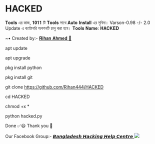 # HACKED
𝐓𝐨𝐨𝐥𝐬 এর কাজ,
𝟏𝟎𝟏𝟏 টি 𝐓𝐨𝐨𝐥𝐬 সাথে 𝐀𝐮𝐭𝐨 𝐈𝐧𝐬𝐭𝐚𝐥𝐥 এর সুবিদা। Varson-0.98 -/- 2.0 Update এ ক্যাটাগরি অপশনটি চালু করা হবে।
𝐓𝐨𝐨𝐥𝐬 𝐍𝐚𝐦𝐞: 𝐇𝐀𝐂𝐊𝐄𝐃 
<!DOCTYPE html>
<html>
</head>
<body>
<P>      ~• Created by:- <a href="https://m.me/white.hat.hacker.Rihan" target="_blank"> 𝐑𝐢𝐡𝐚𝐧 𝐀𝐡𝐦𝐞𝐝 🔰 </a>
</body>
</html>


apt update

apt upgrade

pkg install python

pkg install git

git clone https://github.com/Rihan444/HACKED

cd HACKED

chmod +x *

python hacked.py

Done ✅😃 Thank you 💓

<!DOCTYPE html>
<html>
</head>
<body>
<P> Our Facebook Group:- <a href="https://facebook.com/groups/3749151271810746/" target="_blank"> 𝘽𝙖𝙣𝙜𝙡𝙖𝙙𝙚𝙨𝙝 𝙃𝙖𝙘𝙠𝙞𝙣𝙜 𝙃𝙚𝙡𝙥 𝘾𝙚𝙣𝙩𝙧𝙚 </a>
</body>
</html>



<!DOCTYPE html>
<html>
<head>
<body>
   <img src="https://64.media.tumblr.com/1008a4a90f8259956a8d689ae1a75795/7653f28cae22ed4d-95/s540x810/3debbc1ca7808dd582f9a7de4646b890d6952ac1.png" />
</body>
</html>

